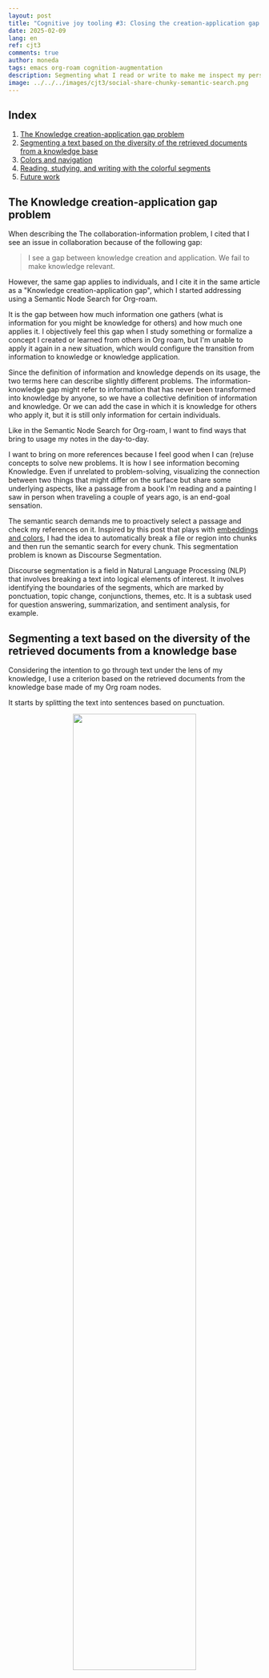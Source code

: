 ```yaml
---
layout: post
title: "Cognitive joy tooling #3: Closing the creation-application gap of my knowledge base using auto-segmentation, colors, and semantic search"
date: 2025-02-09
lang: en
ref: cjt3
comments: true
author: moneda
tags: emacs org-roam cognition-augmentation
description: Segmenting what I read or write to make me inspect my personal notes more often
image: ../../../images/cjt3/social-share-chunky-semantic-search.png
---
```


<h2 id="index">Index</h2>
<ol>
<li><a href="#the-knowledge-creation-application-gap-problem">The
Knowledge creation-application gap problem</a></li>
<li><a
href="#segmenting-a-text-based-on-the-diversity-of-the-retrieved-documents-from-a-knowledge-base">Segmenting
a text based on the diversity of the retrieved documents from a
knowledge base</a></li>
<li><a href="#colors-and-navigation">Colors and navigation</a></li>
<li><a
href="#reading-studying-and-writing-with-the-colorful-segments">Reading,
studying, and writing with the colorful segments</a></li>
<li><a href="#future-work">Future work</a></li>
</ol>
<h2 id="the-knowledge-creation-application-gap-problem">The Knowledge
creation-application gap problem</h2>
<p>When describing the The
collaboration-information problem, I cited that I see an issue in
collaboration because of the following gap:</p>
<blockquote>
<p>I see a gap between knowledge creation and application. We fail to
make knowledge relevant.</p>
</blockquote>
<p>However, the same gap applies to individuals, and I cite it in the
same article as a "Knowledge creation-application gap", which I started
addressing using a Semantic Node Search for
Org-roam.</p>
<p>It is the gap between how much information one gathers (what is
information for you might be knowledge for others) and how much one
applies it. I objectively feel this gap when I study something or
formalize a concept I created or learned from others in Org roam, but
I'm unable to apply it again in a new situation, which would configure
the transition from information to knowledge or knowledge
application.</p>
<p>Since the definition of information and knowledge depends on its
usage, the two terms here can describe slightly different problems. The
information-knowledge gap might refer to information that has never been
transformed into knowledge by anyone, so we have a collective definition
of information and knowledge. Or we can add the case in which it is
knowledge for others who apply it, but it is still only information for
certain individuals.</p>
<p>Like in the Semantic Node Search for
Org-roam, I want to find ways that bring to usage my notes in the
day-to-day.</p>
<p>I want to bring on more references because I feel good when I can
(re)use concepts to solve new problems. It is how I see information
becoming Knowledge. Even if
unrelated to problem-solving, visualizing the connection between two
things that might differ on the surface but share some underlying
aspects, like a passage from a book I'm reading and a painting I saw in
person when traveling a couple of years ago, is an end-goal
sensation.</p>
<p>The semantic search demands me to proactively select a passage and
check my references on it. Inspired by this post that plays with <a
href="https://wattenberger.com/thoughts/yay-embeddings-math">embeddings
and colors</a>, I had the idea to automatically break a file or region
into chunks and then run the semantic search for every chunk. This
segmentation problem is known as Discourse
Segmentation.</p>
<p>Discourse segmentation is a field in Natural Language
Processing (NLP) that involves breaking a text into logical elements
of interest. It involves identifying the boundaries of the segments,
which are marked by ponctuation, topic change, conjunctions, themes,
etc. It is a subtask used for question answering, summarization, and
sentiment analysis, for example.</p>
<h2
id="segmenting-a-text-based-on-the-diversity-of-the-retrieved-documents-from-a-knowledge-base">Segmenting
a text based on the diversity of the retrieved documents from a
knowledge base</h2>
<p>Considering the intention to go through text under the lens of my
knowledge, I use a
criterion based on the retrieved documents from the knowledge base made
of my Org roam nodes.</p>
<p>It starts by splitting the text into sentences based on
punctuation.</p>
<p><img
src="/images/cjt3/2025-02-16_09-02-29_sentence_split_by_ponctuation.png"
style="text-align: center; margin: auto; display: block; width: 70%; height: auto;" /></p>
<p>I point to the first sentence and consider it a candidate segment.
Then I iterate over the sentences. In every iteration, I use my <a
href="https://lgmoneda.github.io/2023/04/08/semantic-search-for-org-roam.html">semantic
search API</a> to retrieve the top 15 documents related to the current
segment and the following sentence. I compare the documents without
considering their ranking or the hierarchy of the nodes. I check the
percentage of overlapping documents.</p>
<p><img
src="/images/cjt3/2025-02-16_11-31-18_iteration_segments_semantic_search_api.png"
style="text-align: center; margin: auto; display: block; width: 70%; height: auto;" /></p>
<p>With the overlapping percentage, I can decide whether or not to merge
the following sentence into the current segment.</p>
<p>A parameter called <code>segmentation granularity</code>, which
ranges from zero to one, controls the merging decision by determining
the proportion of documents that must be similar to merge the sentence
into the segment.</p>
<p>When it is set to zero, the entire text will be a single segment,
while using one will segment it by sentences—as we started. If I decide
to aggregate the sentence into a segment, the next comparison is between
the updated current segment (the previous "current segment" appended by
the previous "following sentence") and the following sentence.</p>
<p><img
src="/images/cjt3/2025-02-16_07-39-14_iterate_segmentation_cjt3.png"
style="text-align: center; margin: auto; display: block; width: 70%; height: auto;" /></p>
<p>By the end, every sentence will have been grouped into a segment or
become a segment itself.</p>
<p><img
src="/images/cjt3/2025-02-16_05-25-42_auto_segmentation_using_kb.png"
style="text-align: center; margin: auto; display: block; width: 70%; height: auto;" /></p>
<p>This approach has the downside of the cold start problem since it
depends on having a certain amount of notes to generate the comparison
(I have 5k+). For example, if one has only 15 notes and retrieves the
top 15, they will always overlap 100%, even though the notes might
differ. Thus, it takes time to become interesting. During this phase,
one can hardly segment by the diversity of one's knowledge.</p>
<p>One interesting behavior is that if you are just beginning to
investigate a subject, the retrieved documents will be mostly the same,
generating fewer segments. It makes sense that someone sees content in a
subject they are a beginner with fewer nuances than those they have been
in touch with for a longer time.</p>
<p>On the other side, considering the simplistic overlapping criterion,
having many notes on the same subject is also harmful because comparing
two segments can give a false sense of diversity if you have different
notes that tackle very close subjects. A measure based on semantic
distance might fit better here.</p>
<p>Here's the <a
href="https://gist.github.com/lgmoneda/d40eec3ca8c7db802260a0e7aa724478">actual
code</a>. It is more convoluted than needed because I reuse the semantic
search API, which could have a better interface. On the bright side, it
is cool to build a new function based on it quickly.</p>
<h2 id="colors-and-navigation">Colors and navigation</h2>
<p>I highlight segments using eight colors. It means the colors only
differentiate segments but don't have a meaning per se. A color will
appear multiple times in long texts but without interpretation.</p>
<p>I based the colors on <a
href="https://github.com/kepano/flexoki-obsidian/blob/main/theme.css">flexoki</a>,
but I modified them to look watered down in my background color. The
colors used in this post images are:
<code>"#F4DBD9" "#E7EBD6" "#F6EDCD" "#F6E2D4" "#F3DBE5" "#D2DEF0" "#E1DCED" "#D7EBE9"</code>.</p>
<p>I use a minimalistic theme, and the colors bring more sense into my
activities than a distraction. I don't keep the highlights. A function
clears them out when I finish reading or writing. Making them look
beautiful and minimal was critical. It is a small pleasure that
compounds in my activities—just as specific pens provide extra pleasure
in handwriting, the paper color and granularity attend to our touch in
physical book reading, or keyboards offer tactile fun to typing.</p>
<figure
style="text-align: center; margin: auto; display: block; width: 90%; height: auto;">
<img src="/images/cjt3/screen_20250217_063616.jpg" />
<figcaption>The colors only determine different segments but don't have
meaning. Excerpt of <a
href="https://darioamodei.com/machines-of-loving-grace">"Machines of
loving grace"</a>.</figcaption>
</figure>
<p>I the segmentation to take me to a state that feels exploratory and
dynamic. So, I used <code>ivy-pos-frame</code> to bring similar
documents when I use a shortcut over a segment. I can quickly navigate
on it and open the Org roam node by hitting <code>RETURN</code>. I keep
the menu and the cursor position on it even after opening a node to
enable going to another node quickly. See below the new buffers popping
up, then getting replaced by the new references I open, which enables me
to skim many of my notes seamlessly. The <a
href="https://gist.github.com/lgmoneda/d40eec3ca8c7db802260a0e7aa724478">elisp
code</a>.</p>
<figure class="video-container">
<video autoplay loop muted playsinline class="centered-video">
  <source src="../../../images/cjt3/trim-eww.mp4" type="video/mp4">
  Your browser does not support the video tag.
</video>
  <figcaption class="video-caption">Jumping to different docs associated with a segment is very fluid. The navigation between segments isn't yet. Excerpt of <a href="https://darioamodei.com/machines-of-loving-grace">"Machines of loving grace"</a>.</figcaption>
</figure>

<style>
.centered-video {
  text-align: center;
  margin: auto;
  display: block;
  width: 100%;
  height: auto;
}
</style>

<p>I wonder if a navigation mode would make it even better. It is,
moving from one segment to the other by only pressing <code>n</code> or
<code>p</code>, automatically displaying the top results. Or simply use
<code>C-c n</code> and <code>C-c p</code> to navigate the segments. It
would certainly save me time, and it would be perfect for reading.</p>
<p>I can easily set the granularity parameter to change my
experience.</p>
<figure
style="text-align: center; margin: auto; display: block; width: 90%; height: auto;">
<img
src="/images/cjt3/2025-02-19_05-10-59_screenshot.png" />
<figcaption>I can easily change the granularity parameter. I wish I
could simply slide and see segments changing in real time for these
default values. I foresee challenges because depending on the content,
I'd have to dynamically find the set of parameters that really generate
different segmentations to make the sliding interesting.</figcaption>
</figure>
<p>I've been using it mostly to give me something that connects three
meaningful sentences in the same segment and isn't simply segmented by
paragraphs.</p>
<figure class="video-container">
<video autoplay loop muted playsinline class="centered-video">
  <source src="../../../images/cjt3/changes-gran-high.mp4" type="video/mp4">
  Your browser does not support the video tag.
</video>
  <figcaption class="video-caption">How segmentation changes as I change the granularity parameter. It differentiates from a single segment up to segmented by sentences. The idea is to explore the in between states. Excerpt of <a href="https://darioamodei.com/machines-of-loving-grace">"Machines of loving grace"</a>.</figcaption>
</figure>

<style>
.centered-video {
  text-align: center;
  margin: auto;
  display: block;
  width: 100%;
  height: auto;
}
</style>

<h2
id="reading-studying-and-writing-with-the-colorful-segments">Reading,
studying, and writing with the colorful segments</h2>
<p>Though my initial motivation was writing, I realized that reading
implies writing to me most of the time. When reading books, blog posts,
scientific papers, etc., I will take notes even if it is a single
paragraph about a concept I've learned from it, or to say why I didn't
engage much in note-taking for it.</p>
<p>In the beginning, I copied and pasted text into the Emacs scratch
buffer to apply the function, but now I'm slowly bringing content
directly to it to streamline the process. Two working solutions are <a
href="https://www.gnu.org/software/emacs/manual/html_mono/eww.html">Emacs
Web Browser</a> (EWW) for web content and <a
href="https://depp.brause.cc/nov.el/">nov.el</a> for epubs.</p>
<p>All the above examples on top of <a
href="https://darioamodei.com/machines-of-loving-grace">Machines of
loving grace</a> are in EWW.</p>
<p>I'm not a big fan of reading on an LCD screen. Ny book reading still
happens on Kindle. I highlight and write Kindle notes, and when I finish
or do a checkpoint, I export my Kindle notes to the bibliographical
notes in org roam, where I keep it under a heading called "Kindle
highlights", and I go over them extracting the notes, re-reading, and
processing it into new nodes. Nonetheless, when skimming <em>The
Timeless Way,</em> <span class="citation"
data-cites="alexander1979timeless">Alexander (1979)</span>, I had a
passage connected to a piece of creative writing I did over 10 years
ago. Revisiting it and grasping the resemblance satisfied a need
orthogonal to productivity and nudged me into contemplation.</p>
<p>When writing, I apply it to org roam content. I navigate the segments
and check for links. Then, eventually, I link written ideas to nodes
representing them or add more ideas revealed by the connections.
Finally, I use a function to clear the colorful faces and keep
editing.</p>
<figure class="centered-video">
<iframe width="560" height="315" src="https://www.youtube.com/embed/Rzj5CSekqHI?si=ntYNG1WQ9oK8KwVZ" title="YouTube video player" frameborder="0" allow="accelerometer; autoplay; clipboard-write; encrypted-media; gyroscope; picture-in-picture; web-share" referrerpolicy="strict-origin-when-cross-origin" allowfullscreen></iframe>
  <figcaption> This is a completely staged example, but it shows the pattern of segmenting, linking Org roam nodes, adding them to the text, and un-coloring it.</figcaption>
</figure>

<h2 id="future-work">Future work</h2>
<p>The joint activity of reading, thinking, contrasting with my
knowledge, linking what I'm learning to what I know, writing and
explaining new concepts with my own words, and applying it to learn is
the real day-to-day activity I do and enjoy. This functionality gives me
more structure to better enjoy the transitions between these activities.
I see it as a feature for "fixing books" as in Andy Matuschak's <a
href="https://andymatuschak.org/books/">Why books don't work</a>.</p>
<p>I'm working on functionality to support the contrast of my knowledge
to the new content, ease the links, and engage me in thinking. I am
curious to formalize why I connect two nodes when writing. I realized I
do it so automatically that I have to think to answer if one idea is
composing the other or if I'm opposing or reinforcing them. I hope to
write about it here.</p>
<p>As a closing remark, if you have read the <a
href="https://lgmoneda.github.io/2025/01/11/sharing-org-roam-content.html">Sharing
content with Org Roam</a> post, this text is another example of writing
inside Org roam. By the way, the first section is made of two
transclusions. The Org nodes are: The knowledge
creation-application gap and Chunkfy semantic
search. For the second one, I wanted only the heading called
"Problem statement", which isn't an Org roam node, so I could link its
content using
<code>#+transclude: [[file:20241224080942-chunkfy_semantic_search.org::*Problem statement][Chunkify Problem Statement]] :level 2 :only-contents</code>.
It engaged me in improving the text to make it modular enough to be
transcluded, which is another thing I classify as cognitive joy.</p>
<h2 id="references">References</h2>
<div id="refs" class="references csl-bib-body" role="list">
<div id="ref-alexander1979timeless" class="csl-entry" role="listitem">
Alexander, C. (1979) <em>The timeless way of building</em>. Oxford
University Press (Center for environmental structure series, v. 8).
Available at: <a
href="https://books.google.com.br/books?id=H6CE9hlbO8sC">https://books.google.com.br/books?id=H6CE9hlbO8sC</a>.
</div>
</div>
